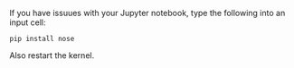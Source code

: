  
 
 If you have issuues with your Jupyter notebook, type the following into an input cell:

 `pip install nose`

Also restart the kernel.
